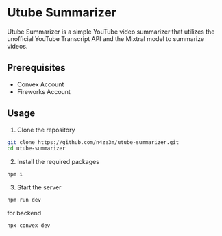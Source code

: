 # Utube Summarizer

Utube Summarizer is a simple YouTube video summarizer that utilizes the unofficial YouTube Transcript API and the Mixtral model to summarize videos.


## Prerequisites

- Convex Account
- Fireworks Account


## Usage

1. Clone the repository

```bash
git clone https://github.com/n4ze3m/utube-summarizer.git
cd utube-summarizer
```

2. Install the required packages

```bash
npm i
```

3. Start the server

```bash
npm run dev
```

for  backend

```bash
npx convex dev
```